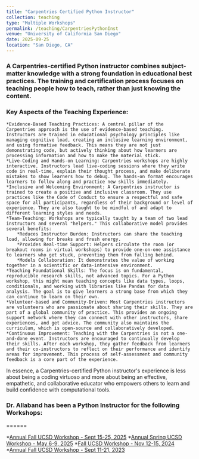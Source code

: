 ```yaml
---
title: "Carpentries Certified Python Instructor"
collection: teaching
type: "Multiple Workshops"
permalink: /teaching/CarpentriesPythonInst
venue: "University of California San Diego"
date: 2025-09-25
location: "San Diego, CA"
---
```


### A Carpentries-certified Python instructor  combines subject-matter knowledge with a strong foundation in educational best practices. The training and certification process focuses on teaching people how to teach, rather than just knowing the content. 
### Key Aspects of the Teaching Experience:
    *Evidence-Based Teaching Practices: A central pillar of the Carpentries approach is the use of evidence-based teaching. Instructors are trained in educational psychology principles like managing cognitive load, creating an inclusive learning environment, and using formative feedback. This means they are not just demonstrating code, but actively thinking about how learners are processing information and how to make the material stick.
    *Live-Coding and Hands-on Learning: Carpentries workshops are highly interactive. Instructors lead live-coding sessions where they write code in real-time, explain their thought process, and make deliberate mistakes to show learners how to debug. The hands-on format encourages learners to follow along and practice new skills immediately.
    *Inclusive and Welcoming Environment: A Carpentries instructor is trained to create a positive and inclusive classroom. They use practices like the Code of Conduct to ensure a respectful and safe space for all participants, regardless of their background or level of experience. They are also taught to be mindful of and adapt to different learning styles and needs.
    *Team-Teaching: Workshops are typically taught by a team of two lead instructors and several "helpers." This collaborative model provides several benefits:
    	*Reduces Instructor Burden: Instructors can share the teaching load, allowing for breaks and fresh energy.
    	*Provides Real-time Support: Helpers circulate the room (or breakout rooms in virtual workshops) to provide one-on-one assistance to learners who get stuck, preventing them from falling behind.
    	*Models Collaboration: It demonstrates the value of working together in a scientific or data-intensive environment.
    *Teaching Foundational Skills: The focus is on fundamental, reproducible research skills, not advanced topics. For a Python workshop, this might mean teaching concepts like data types, loops, conditionals, and working with libraries like Pandas for data analysis. The goal is to give learners a strong base from which they can continue to learn on their own.
    *Volunteer-based and Community-Driven: Most Carpentries instructors are volunteers who are passionate about sharing their skills. They are part of a global community of practice. This provides an ongoing support network where they can connect with other instructors, share experiences, and get advice. The community also maintains the curriculum, which is open-source and collaboratively developed.
    *Continuous Improvement: Teaching with the Carpentries is not a one-and-done event. Instructors are encouraged to continually develop their skills. After each workshop, they gather feedback from learners and their co-instructors to reflect on their performance and identify areas for improvement. This process of self-assessment and community feedback is a core part of the experience.
In essence, a Carpentries-certified Python instructor's experience is less about being a coding virtuoso and more about being an effective, empathetic, and collaborative educator who empowers others to learn and build confidence with computational tools.

### Dr. Allaband has been a Python Instructor for the following Workshops:
======

*[Annual Fall UCSD Workshop - Sept 15-25, 2025](https://jmjamison.github.io/2025-09-15-UC/)
*[Annual Spring UCSD Workshop - May 6-9, 2025](https://kcdunn1.github.io/2025-05-06-UCSD-ONLINE/)
*[Fall UCSD Workshop - Nov 12-15, 2024](https://u2ng.github.io/2024-11-12-UCSD-online/)
*[Annual Fall UCSD Workshop - Sept 11-21, 2023](https://ucsdlib.github.io/2023-09-11-uc-carpentries/)

